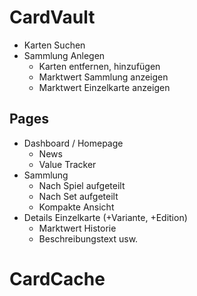 # CardVault

* Karten Suchen
* Sammlung Anlegen
  * Karten entfernen, hinzufügen
  * Marktwert Sammlung anzeigen
  * Marktwert Einzelkarte anzeigen

## Pages

* Dashboard / Homepage
  * News
  * Value Tracker
* Sammlung
  * Nach Spiel aufgeteilt
  * Nach Set aufgeteilt
  * Kompakte Ansicht
* Details Einzelkarte (+Variante, +Edition)
  * Marktwert Historie
  * Beschreibungstext usw.
# CardCache
